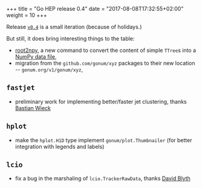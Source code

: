 +++
title = "Go HEP release 0.4"
date = "2017-08-08T17:32:55+02:00"
weight = 10
+++

Release [`v0.4`](https://github.com/go-hep/hep/tree/v0.4) is a small iteration (because of holidays.)

But still, it does bring interesting things to the table:

- [root2npy](https://go-hep.org/x/hep/cmd/root2npy), a new command to convert the content of simple `TTree`s into a [NumPy data file](https://docs.scipy.org/doc/numpy/neps/npy-format.html),
- migration from the `github.com/gonum/xyz` packages to their new location -- `gonum.org/v1/gonum/xyz`,

## `fastjet`

- preliminary work for implementing better/faster jet clustering, thanks [Bastian Wieck](https://github.com/Bastiantheone)

## `hplot`

- make the `hplot.H1D` type implement `gonum/plot.Thumbnailer` (for better integration with legends and labels)

## `lcio`

- fix a bug in the marshaling of `lcio.TrackerRawData`, thanks [David Blyth](https://github.com/decibelCooper)
